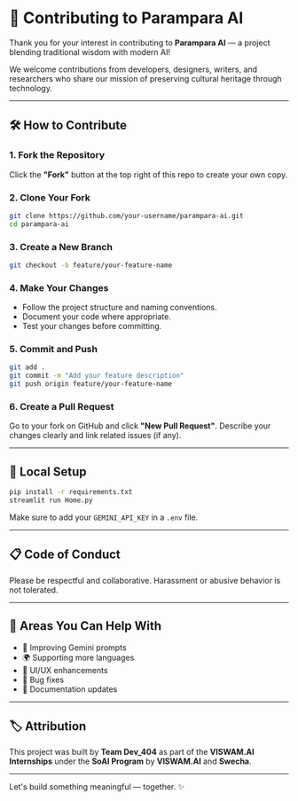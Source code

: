 
# 🤝 Contributing to Parampara AI

Thank you for your interest in contributing to **Parampara AI** — a project blending traditional wisdom with modern AI!

We welcome contributions from developers, designers, writers, and researchers who share our mission of preserving cultural heritage through technology.

---

## 🛠️ How to Contribute

### 1. Fork the Repository
Click the **"Fork"** button at the top right of this repo to create your own copy.

### 2. Clone Your Fork
```bash
git clone https://github.com/your-username/parampara-ai.git
cd parampara-ai
```

### 3. Create a New Branch
```bash
git checkout -b feature/your-feature-name
```

### 4. Make Your Changes
- Follow the project structure and naming conventions.
- Document your code where appropriate.
- Test your changes before committing.

### 5. Commit and Push
```bash
git add .
git commit -m "Add your feature description"
git push origin feature/your-feature-name
```

### 6. Create a Pull Request
Go to your fork on GitHub and click **"New Pull Request"**. Describe your changes clearly and link related issues (if any).

---

## 🧪 Local Setup

```bash
pip install -r requirements.txt
streamlit run Home.py
```

Make sure to add your `GEMINI_API_KEY` in a `.env` file.

---

## 📋 Code of Conduct

Please be respectful and collaborative. Harassment or abusive behavior is not tolerated.

---

## 🙌 Areas You Can Help With

- 🧠 Improving Gemini prompts
- 🌍 Supporting more languages
- 💬 UI/UX enhancements
- 🐞 Bug fixes
- 📄 Documentation updates

---

## 🏷️ Attribution

This project was built by **Team Dev_404** as part of the **VISWAM.AI Internships** under the **SoAI Program** by **VISWAM.AI** and **Swecha**.

---

Let's build something meaningful — together. ✨